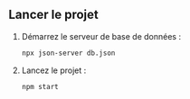 ## Lancer le projet

1. Démarrez le serveur de base de données :
    ```bash
    npx json-server db.json
    ```

2. Lancez le projet :
    ```bash
    npm start
    ```